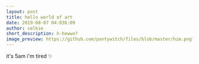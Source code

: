 ```yaml
---
layout: post
title: hello world of art
date: 2019-08-07 04:036:09
author: selkie
short_description: h-hewwo?
image_preview: https://github.com/pantywitch/files/blob/master/him.png?raw=true
---
```

it's 5am i'm tired
:sparkles:
